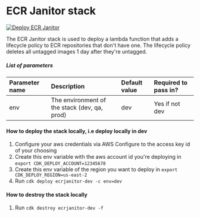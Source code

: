 # ECR Janitor stack

[![Deploy ECR Janitor](https://github.com/levels-app/ecr-janitor/actions/workflows/ecr-janitor-automatic-deploy.yml/badge.svg)](https://github.com/levels-app/ecr-janitor/actions/workflows/ecr-janitor-automatic-deploy.yml)

The ECR Janitor stack is used to deploy a lambda function that adds a lifecycle policy to ECR repositories that don't have one. The lifecycle policy deletes all untagged images 1 day after they're untagged.

##### List of parameters

Parameter name |  Description | Default value  | Required to pass in?
:------------ | :-------------|  :-------------| :-------------
env | The environment of the stack (dev, qa, prod) | dev  | Yes if not dev

#### How to deploy the stack locally, i.e deploy locally in dev
1. Configure your aws credentials via AWS Configure to the access key id of your choosing
2. Create this env variable with the aws account id you're deploying in ```export CDK_DEPLOY_ACCOUNT=12345678```
3. Create this env variable of the region you want to deploy in ```export CDK_DEPLOY_REGION=us-east-2```
4. Run ```cdk deploy ecrjanitor-dev -c env=dev ```

#### How to destroy the stack locally
1. Run  ```cdk destroy ecrjanitor-dev -f```
